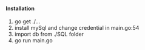 #### Installation
1. go get ./...
2. install mySql and change credential in main.go:54
3. import db from ./SQL folder
4. go run main.go
